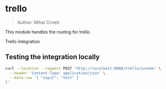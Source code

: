 # trello

> Author: Mihai Criveti

This module handles the routing for trello.

Trello integration

## Testing the integration locally

```bash
curl --location --request POST 'http://localhost:8080/trello/invoke' \
  --header 'Content-Type: application/json' \
  --data-raw '{ "input": "test" }
}'
```
